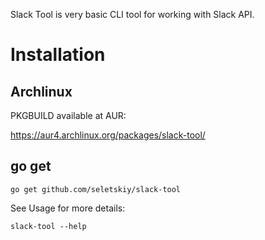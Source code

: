 Slack Tool is very basic CLI tool for working with Slack API.

# Installation

## Archlinux

PKGBUILD available at AUR:

https://aur4.archlinux.org/packages/slack-tool/

## go get

```
go get github.com/seletskiy/slack-tool
```

See Usage for more details:

```
slack-tool --help
```
